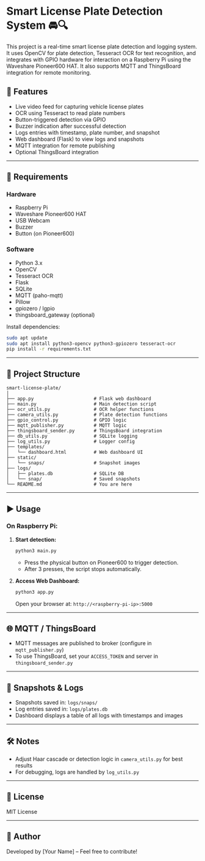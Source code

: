 # Smart License Plate Detection System 🚘🔍

This project is a real-time smart license plate detection and logging system. It uses OpenCV for plate detection, Tesseract OCR for text recognition, and integrates with GPIO hardware for interaction on a Raspberry Pi using the Waveshare Pioneer600 HAT. It also supports MQTT and ThingsBoard integration for remote monitoring.

## 🔧 Features

- Live video feed for capturing vehicle license plates
- OCR using Tesseract to read plate numbers
- Button-triggered detection via GPIO
- Buzzer indication after successful detection
- Logs entries with timestamp, plate number, and snapshot
- Web dashboard (Flask) to view logs and snapshots
- MQTT integration for remote publishing
- Optional ThingsBoard integration

---

## 🧰 Requirements

### Hardware
- Raspberry Pi
- Waveshare Pioneer600 HAT
- USB Webcam
- Buzzer
- Button (on Pioneer600)

### Software
- Python 3.x
- OpenCV
- Tesseract OCR
- Flask
- SQLite
- MQTT (paho-mqtt)
- Pillow
- gpiozero / lgpio
- thingsboard_gateway (optional)

Install dependencies:

```bash
sudo apt update
sudo apt install python3-opencv python3-gpiozero tesseract-ocr
pip install -r requirements.txt
```

---

## 📁 Project Structure

```
smart-license-plate/
│
├── app.py                      # Flask web dashboard
├── main.py                     # Main detection script
├── ocr_utils.py                # OCR helper functions
├── camera_utils.py             # Plate detection functions
├── gpio_control.py             # GPIO logic
├── mqtt_publisher.py           # MQTT logic
├── thingsboard_sender.py       # ThingsBoard integration
├── db_utils.py                 # SQLite logging
├── log_utils.py                # Logger config
├── templates/
│   └── dashboard.html          # Web dashboard UI
├── static/
│   └── snaps/                  # Snapshot images
├── logs/
│   ├── plates.db               # SQLite DB
│   └── snap/                   # Saved snapshots
└── README.md                   # You are here
```

---

## ▶️ Usage

### On Raspberry Pi:

1. **Start detection:**
   ```bash
   python3 main.py
   ```

   - Press the physical button on Pioneer600 to trigger detection.
   - After 3 presses, the script stops automatically.

2. **Access Web Dashboard:**
   ```bash
   python3 app.py
   ```

   Open your browser at: `http://<raspberry-pi-ip>:5000`

---

## 🌐 MQTT / ThingsBoard

- MQTT messages are published to broker (configure in `mqtt_publisher.py`)
- To use ThingsBoard, set your `ACCESS_TOKEN` and server in `thingsboard_sender.py`

---

## 📸 Snapshots & Logs

- Snapshots saved in: `logs/snaps/`
- Log entries saved in: `logs/plates.db`
- Dashboard displays a table of all logs with timestamps and images

---

## 🛠️ Notes

- Adjust Haar cascade or detection logic in `camera_utils.py` for best results
- For debugging, logs are handled by `log_utils.py`

---

## 📃 License

MIT License

---

## 👤 Author

Developed by [Your Name] – Feel free to contribute!
